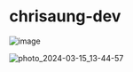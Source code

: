 # chrisaung-dev

![image](https://github.com/Chrisaung98/Portfolio/assets/154403148/2e765cd6-8454-4eb5-8ef2-db5f70d3e2f1)

![photo_2024-03-15_13-44-57](https://github.com/Chrisaung98/Portfolio/assets/154403148/a191effc-7662-4a41-b5b8-9002a6842f1f)
